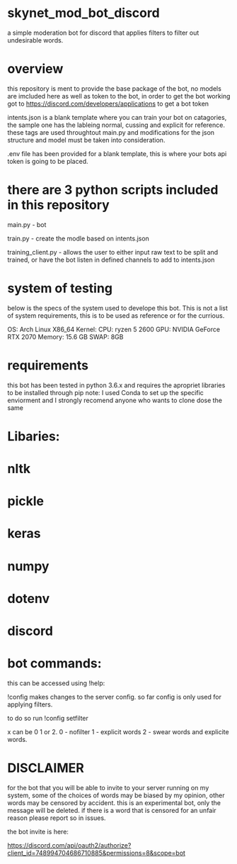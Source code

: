 # skynet_mod_bot_discord
a simple moderation bot for discord that applies filters to filter out undesirable words.

# overview 
this repository is ment to provide the base package of the bot, no models are imcluded here as well as token to the bot,
in order to get the bot working got to https://discord.com/developers/applications to get a bot token

intents.json is a blank template where you can train your bot on catagories, the sample one has the lableing normal, cussing and explicit for reference. 
these tags are used throughtout main.py and modifications for the json structure and model must be taken into consideration.

.env file has been provided for a blank template, this is where your bots api token is going to be placed.

# there are 3 python scripts included in this repository

main.py - bot

train.py - create the modle based on intents.json

training_client.py - allows the user to either input raw text to be split and trained, or have the bot listen in defined channels to add to intents.json


# system of testing
below is the specs of the system used to develope this bot.
This is not a list of system requirements, this is to be used as reference or for the currious.

OS: Arch Linux X86_64
Kernel:
CPU: ryzen 5 2600
GPU: NVIDIA GeForce RTX 2070
Memory: 15.6 GB
SWAP: 8GB


# requirements
this bot has been tested in python 3.6.x and requires the apropriet libraries to be installed  through pip
note: I used Conda to set up the specific enviorment and I strongly recomend anyone who wants to clone dose the same

# Libaries:

# nltk
# pickle
# keras
# numpy
# dotenv
# discord

# bot commands: 
this can be accessed using !help:

!config 
makes changes to the server config. so far config is only used for applying filters.

to do so run !config setfilter <X>
  
  x can be 0 1 or 2. 
  0 - nofilter
  1 - explicit words
  2 - swear words and explicite words.
  
 # DISCLAIMER
  
for the bot that you will be able to invite to your server running on my system, some of the choices of words may be biased by my opinion, 
other words may be censored by accident. this is an experimental bot, only the message will be deleted. if there is a word that is censored for an unfair reason
please report so in issues. 
  
the bot invite is here: 

https://discord.com/api/oauth2/authorize?client_id=748994704686710885&permissions=8&scope=bot



